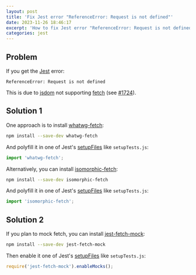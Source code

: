 ```yaml
---
layout: post
title: 'Fix Jest error "ReferenceError: Request is not defined"'
date: 2023-11-26 18:46:17
excerpt: 'How to fix Jest error "ReferenceError: Request is not defined".'
categories: jest
---
```


## Problem

If you get the [Jest](https://jestjs.io/) error:

```
ReferenceError: Request is not defined
```

This is due to [jsdom](https://github.com/jsdom/jsdom) not supporting [fetch](https://developer.mozilla.org/docs/Web/API/Fetch_API) (see [#1724](https://github.com/jsdom/jsdom/issues/1724)).

## Solution 1

One approach is to install [whatwg-fetch](https://www.npmjs.com/package/whatwg-fetch):

```sh
npm install --save-dev whatwg-fetch
```

And polyfill it in one of Jest's [setupFiles](https://jestjs.io/docs/configuration#setupfiles-array) like `setupTests.js`:

```js
import 'whatwg-fetch';
```

Alternatively, you can install [isomorphic-fetch](https://www.npmjs.com/package/isomorphic-fetch):

```sh
npm install --save-dev isomorphic-fetch
```

And polyfill it in one of Jest's [setupFiles](https://jestjs.io/docs/configuration#setupfiles-array) like `setupTests.js`:

```js
import 'isomorphic-fetch';
```

## Solution 2

If you plan to mock fetch, you can install [jest-fetch-mock](https://github.com/jefflau/jest-fetch-mock):

```sh
npm install --save-dev jest-fetch-mock
```

Then enable it one of Jest's [setupFiles](https://jestjs.io/docs/configuration#setupfiles-array) like `setupTests.js`:

```js
require('jest-fetch-mock').enableMocks();
```
